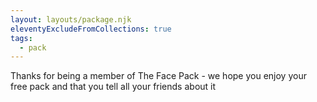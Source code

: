 ```yaml
---
layout: layouts/package.njk
eleventyExcludeFromCollections: true
tags:
  - pack
---
```

[//]: # (Unique message for each pack's printed sticker goes below)

Thanks for being a member of The Face Pack - we hope you enjoy your free pack and that you tell all your friends about it

